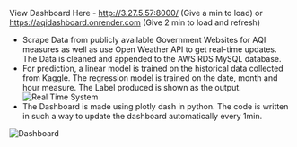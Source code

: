 View Dashboard Here - http://3.27.5.57:8000/ (Give a min to load) or https://aqidashboard.onrender.com (Give 2 min to load and refresh)

- Scrape Data from publicly available Government Websites for AQI measures as well as use Open Weather API to get real-time updates. The Data is cleaned and appended to the AWS RDS MySQL database.
- For prediction, a linear model is trained on the historical data collected from Kaggle. The regression model is trained on the date, month and hour measure. The Label produced is shown as the output.
![Real Time System](https://github.com/user-attachments/assets/e21ff98a-f743-4aea-9e8f-801a9a13d9c2)
- The Dashboard is made using plotly dash in python. The code is written in such a way to update the dashboard automatically every 1min.

![Dashboard](https://github.com/jaskeerat8/Real-Time-Analytical-Dashboard/assets/32131898/91e1696e-f4b2-4baf-afa8-07df7280faa0)
